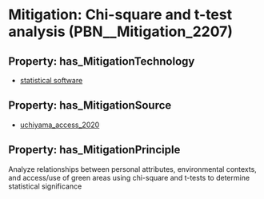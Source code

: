 # Mitigation: __Chi-square and t-test analysis__ (PBN__Mitigation_2207)

## Property: has_MitigationTechnology

* [statistical software](../Technology/PBN__Technology_4321)

## Property: has_MitigationSource

* [uchiyama_access_2020](../Article/PBN__Article_275)

## Property: has_MitigationPrinciple

Analyze relationships between personal attributes, environmental contexts, and access/use of green areas using chi-square and t-tests to determine statistical significance

